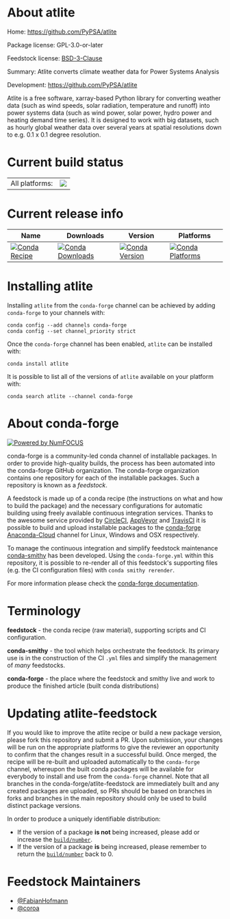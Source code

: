 About atlite
============

Home: https://github.com/PyPSA/atlite

Package license: GPL-3.0-or-later

Feedstock license: [BSD-3-Clause](https://github.com/conda-forge/atlite-feedstock/blob/master/LICENSE.txt)

Summary: Atlite converts climate weather data for Power Systems Analysis

Development: https://github.com/PyPSA/atlite

Atlite is a free software, xarray-based Python library for converting
weather data (such as wind speeds, solar radiation, temperature and
runoff) into power systems data (such as wind power, solar power, hydro
power and heating demand time series). It is designed to work with big
datasets, such as hourly global weather data over several years at spatial
resolutions down to e.g. 0.1 x 0.1 degree resolution.


Current build status
====================


<table><tr><td>All platforms:</td>
    <td>
      <a href="https://dev.azure.com/conda-forge/feedstock-builds/_build/latest?definitionId=6920&branchName=master">
        <img src="https://dev.azure.com/conda-forge/feedstock-builds/_apis/build/status/atlite-feedstock?branchName=master">
      </a>
    </td>
  </tr>
</table>

Current release info
====================

| Name | Downloads | Version | Platforms |
| --- | --- | --- | --- |
| [![Conda Recipe](https://img.shields.io/badge/recipe-atlite-green.svg)](https://anaconda.org/conda-forge/atlite) | [![Conda Downloads](https://img.shields.io/conda/dn/conda-forge/atlite.svg)](https://anaconda.org/conda-forge/atlite) | [![Conda Version](https://img.shields.io/conda/vn/conda-forge/atlite.svg)](https://anaconda.org/conda-forge/atlite) | [![Conda Platforms](https://img.shields.io/conda/pn/conda-forge/atlite.svg)](https://anaconda.org/conda-forge/atlite) |

Installing atlite
=================

Installing `atlite` from the `conda-forge` channel can be achieved by adding `conda-forge` to your channels with:

```
conda config --add channels conda-forge
conda config --set channel_priority strict
```

Once the `conda-forge` channel has been enabled, `atlite` can be installed with:

```
conda install atlite
```

It is possible to list all of the versions of `atlite` available on your platform with:

```
conda search atlite --channel conda-forge
```


About conda-forge
=================

[![Powered by NumFOCUS](https://img.shields.io/badge/powered%20by-NumFOCUS-orange.svg?style=flat&colorA=E1523D&colorB=007D8A)](http://numfocus.org)

conda-forge is a community-led conda channel of installable packages.
In order to provide high-quality builds, the process has been automated into the
conda-forge GitHub organization. The conda-forge organization contains one repository
for each of the installable packages. Such a repository is known as a *feedstock*.

A feedstock is made up of a conda recipe (the instructions on what and how to build
the package) and the necessary configurations for automatic building using freely
available continuous integration services. Thanks to the awesome service provided by
[CircleCI](https://circleci.com/), [AppVeyor](https://www.appveyor.com/)
and [TravisCI](https://travis-ci.com/) it is possible to build and upload installable
packages to the [conda-forge](https://anaconda.org/conda-forge)
[Anaconda-Cloud](https://anaconda.org/) channel for Linux, Windows and OSX respectively.

To manage the continuous integration and simplify feedstock maintenance
[conda-smithy](https://github.com/conda-forge/conda-smithy) has been developed.
Using the ``conda-forge.yml`` within this repository, it is possible to re-render all of
this feedstock's supporting files (e.g. the CI configuration files) with ``conda smithy rerender``.

For more information please check the [conda-forge documentation](https://conda-forge.org/docs/).

Terminology
===========

**feedstock** - the conda recipe (raw material), supporting scripts and CI configuration.

**conda-smithy** - the tool which helps orchestrate the feedstock.
                   Its primary use is in the construction of the CI ``.yml`` files
                   and simplify the management of *many* feedstocks.

**conda-forge** - the place where the feedstock and smithy live and work to
                  produce the finished article (built conda distributions)


Updating atlite-feedstock
=========================

If you would like to improve the atlite recipe or build a new
package version, please fork this repository and submit a PR. Upon submission,
your changes will be run on the appropriate platforms to give the reviewer an
opportunity to confirm that the changes result in a successful build. Once
merged, the recipe will be re-built and uploaded automatically to the
`conda-forge` channel, whereupon the built conda packages will be available for
everybody to install and use from the `conda-forge` channel.
Note that all branches in the conda-forge/atlite-feedstock are
immediately built and any created packages are uploaded, so PRs should be based
on branches in forks and branches in the main repository should only be used to
build distinct package versions.

In order to produce a uniquely identifiable distribution:
 * If the version of a package **is not** being increased, please add or increase
   the [``build/number``](https://docs.conda.io/projects/conda-build/en/latest/resources/define-metadata.html#build-number-and-string).
 * If the version of a package **is** being increased, please remember to return
   the [``build/number``](https://docs.conda.io/projects/conda-build/en/latest/resources/define-metadata.html#build-number-and-string)
   back to 0.

Feedstock Maintainers
=====================

* [@FabianHofmann](https://github.com/FabianHofmann/)
* [@coroa](https://github.com/coroa/)


<!-- dummy commit to enable rerendering -->

